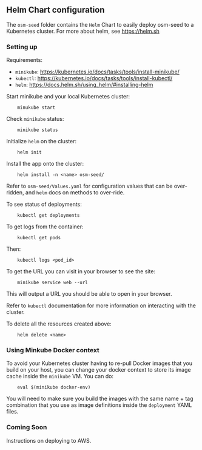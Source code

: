 ## Helm Chart configuration

The `osm-seed` folder contains the `Helm` Chart to easily deploy osm-seed to a Kubernetes cluster. For more about helm, see https://helm.sh

### Setting up

Requirements:

  - `minikube`: https://kubernetes.io/docs/tasks/tools/install-minikube/
  - `kubectl`: https://kubernetes.io/docs/tasks/tools/install-kubectl/
  - `helm`: https://docs.helm.sh/using_helm/#installing-helm

Start minikube and your local Kubernetes cluster:

```
    minukube start
```

Check `minikube` status:

```
    minikube status
```

Initialize `helm` on the cluster:

```
    helm init
```

Install the app onto the cluster:

```
    helm install -n <name> osm-seed/
```

Refer to `osm-seed/Values.yaml` for configuration values that can be over-ridden, and `helm` docs on methods to over-ride.

To see status of deployments:

```
    kubectl get deployments
```

To get logs from the container:

```
    kubectl get pods
```

Then:

```
    kubectl logs <pod_id>
```

To get the URL you can visit in your browser to see the site:

```
    minikube service web --url
```

This will output a URL you should be able to open in your browser.

Refer to `kubectl` documentation for more information on interacting with the cluster.

To delete all the resources created above:

```
    helm delete <name>
```

### Using Minkube Docker context

To avoid your Kubernetes cluster having to re-pull Docker images that you build on your host, you can change your docker context to store its image cache inside the `minikube` VM. You can do:

```
    eval $(minikube docker-env)
```

You will need to make sure you build the images with the same name + tag combination that you use as image definitions inside the `deployment` YAML files.

### Coming Soon

Instructions on deploying to AWS.
